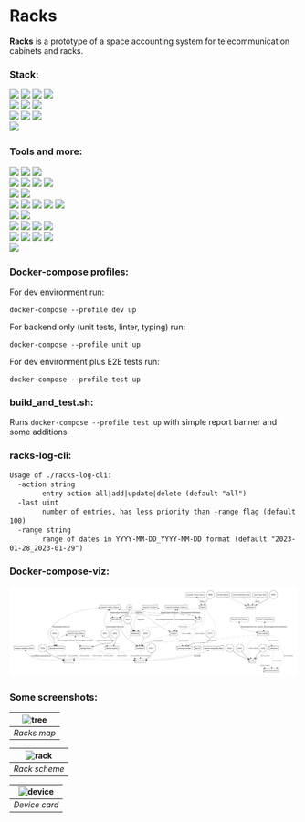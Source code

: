 # Racks
**Racks** is a prototype of a space accounting system for telecommunication cabinets and racks.

### Stack:
![](https://img.shields.io/badge/python-3.10-blue) ![](https://img.shields.io/badge/django-4.1-%231d915c) ![](https://img.shields.io/badge/django%20REST%20framework-3.13-%23A30000) ![](https://img.shields.io/badge/celery-5.2.7-%23b7df64)  
![](https://img.shields.io/badge/postgreSQL-12.0-%23336791) ![](https://img.shields.io/badge/redis-6.2.7-%23c6302b) ![](https://img.shields.io/badge/mongoDB-4.0.4-%23116149)  
![](https://img.shields.io/badge/node.js-v12.16.1-%2343853d) ![](https://img.shields.io/badge/vue.js-3.2-%2342b883) ![](https://img.shields.io/badge/tailwindCSS-3.2-%230ea5e9)  
![](https://img.shields.io/badge/go-1.18-%230ea5e9)

### Tools and more:
![](https://img.shields.io/badge/docker-20.10.21-%230073ec) ![](https://img.shields.io/badge/docker%20compose-v2.12.2-%230073ec) ![](https://img.shields.io/badge/docker--compose--viz-1.1.0-%230073ec)  
![](https://img.shields.io/badge/portainer-2.16.2-%230073ec) ![](https://img.shields.io/badge/django--silk-5.0.0-%231d915c) ![](https://img.shields.io/badge/flower-1.2.0-%23b7df64) ![](https://img.shields.io/badge/selenium%20grid-4-%23625c98)  
![](https://img.shields.io/badge/flake8-5.0.4-blue) ![](https://img.shields.io/badge/mypy-0.982-blue)  
![](https://img.shields.io/badge/unittest-3.10-blue) ![](https://img.shields.io/badge/selenium-3.141.0-blue) ![](https://img.shields.io/badge/concurrent.futures-3.10-blue) ![](https://img.shields.io/badge/html--testRunner-1.2.1-blue) ![](https://img.shields.io/badge/coverage-5.5-blue)  
![](https://img.shields.io/badge/sphinx-2.2.11-%230A507A) ![](https://img.shields.io/badge/drf--yasg-1.21.4-%23A30000)  
![](https://img.shields.io/badge/django--mongolog-0.9.4-%231d915c) ![](https://img.shields.io/badge/django--extensions-3.2.1-%231d915c) ![](https://img.shields.io/badge/django--celery--beat-2.4.0-%231d915c) ![](https://img.shields.io/badge/djoser-2.1.0-%231d915c)   
![](https://img.shields.io/badge/vuelidate-2.0-%2342b883) ![](https://img.shields.io/badge/axios-1.1.3-%2342b883) ![](https://img.shields.io/badge/vuex-4.0.0-%2342b883) ![](https://img.shields.io/badge/vue--svg--loader-0.16.0-%2342b883)  
![](https://img.shields.io/badge/mongo--driver-1.11.1-%230ea5e9)

### Docker-compose profiles:

For dev environment run:
```
docker-compose --profile dev up
```
For backend only (unit tests, linter, typing) run:
```
docker-compose --profile unit up
```
For dev environment plus E2E tests run:
```
docker-compose --profile test up
```

### build_and_test.sh:

Runs `docker-compose --profile test up` with simple report banner and some additions

### racks-log-cli:

```
Usage of ./racks-log-cli:
  -action string
    	entry action all|add|update|delete (default "all")
  -last uint
    	number of entries, has less priority than -range flag (default 100)
  -range string
    	range of dates in YYYY-MM-DD_YYYY-MM-DD format (default "2023-01-28_2023-01-29")
```

### Docker-compose-viz:
![Docker-compose](racks_compose_viz.png)

### Some screenshots:
| ![tree](https://user-images.githubusercontent.com/96002587/202865424-5f57d33c-c63a-408e-9f22-4954feb4a296.png) |
|:--:| 
| *Racks map* |

| ![rack](https://user-images.githubusercontent.com/96002587/202865427-89bec5c8-be2b-4deb-b27d-4561139d4c3a.png) |
|:--:| 
| *Rack scheme* |

| ![device](https://user-images.githubusercontent.com/96002587/202913588-40c33092-f082-41b4-bda2-e986c5b4e89a.png) |
|:--:| 
| *Device card* |
